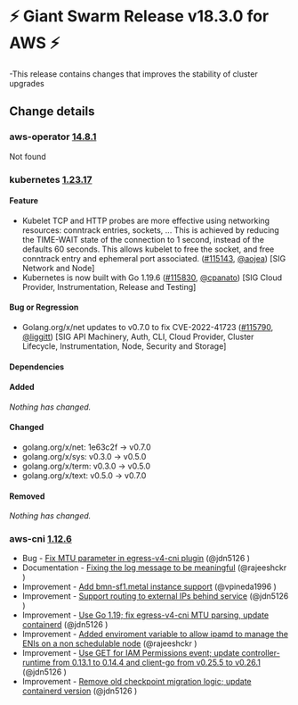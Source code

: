 # :zap: Giant Swarm Release v18.3.0 for AWS :zap:

-This release contains changes that improves the stability of cluster upgrades

## Change details


### aws-operator [14.8.1](https://github.com/giantswarm/aws-operator/releases/tag/v14.8.1)

Not found


### kubernetes [1.23.17](https://github.com/kubernetes/kubernetes/releases/tag/v1.23.17)

#### Feature
- Kubelet TCP and HTTP probes are more effective using networking resources: conntrack entries, sockets, ... 
  This is achieved by reducing the TIME-WAIT state of the connection to 1 second, instead of the defaults 60 seconds. This allows kubelet to free the socket, and free conntrack entry and ephemeral port associated. ([#115143](https://github.com/kubernetes/kubernetes/pull/115143), [@aojea](https://github.com/aojea)) [SIG Network and Node]
- Kubernetes is now built with Go 1.19.6 ([#115830](https://github.com/kubernetes/kubernetes/pull/115830), [@cpanato](https://github.com/cpanato)) [SIG Cloud Provider, Instrumentation, Release and Testing]
#### Bug or Regression
- Golang.org/x/net updates to v0.7.0 to fix CVE-2022-41723 ([#115790](https://github.com/kubernetes/kubernetes/pull/115790), [@liggitt](https://github.com/liggitt)) [SIG API Machinery, Auth, CLI, Cloud Provider, Cluster Lifecycle, Instrumentation, Node, Security and Storage]
#### Dependencies
#### Added
_Nothing has changed._
#### Changed
- golang.org/x/net: 1e63c2f → v0.7.0
- golang.org/x/sys: v0.3.0 → v0.5.0
- golang.org/x/term: v0.3.0 → v0.5.0
- golang.org/x/text: v0.5.0 → v0.7.0
#### Removed
_Nothing has changed._



### aws-cni [1.12.6](https://github.com/aws/amazon-vpc-cni-k8s/releases/tag/v1.12.6)

* Bug - [Fix MTU parameter in egress-v4-cni plugin](https://github.com/aws/amazon-vpc-cni-k8s/pull/2295) (@jdn5126 )
* Documentation - [Fixing the log message to be meaningful](https://github.com/aws/amazon-vpc-cni-k8s/pull/2260) (@rajeeshckr )
* Improvement - [Add bmn-sf1.metal instance support](https://github.com/aws/amazon-vpc-cni-k8s/pull/2286) (@vpineda1996 )
* Improvement - [Support routing to external IPs behind service](https://github.com/aws/amazon-vpc-cni-k8s/pull/2243) (@jdn5126 )
* Improvement - [Use Go 1.19; fix egress-v4-cni MTU parsing, update containerd](https://github.com/aws/amazon-vpc-cni-k8s/pull/2303) (@jdn5126 )
* Improvement - [Added enviroment variable to allow ipamd to manage the ENIs on a non schedulable node](https://github.com/aws/amazon-vpc-cni-k8s/pull/2296) (@rajeeshckr )
* Improvement - [Use GET for IAM Permissions event; update controller-runtime from 0.13.1 to 0.14.4 and client-go from v0.25.5 to v0.26.1](https://github.com/aws/amazon-vpc-cni-k8s/pull/2304) (@jdn5126 )
* Improvement - [Remove old checkpoint migration logic; update containerd version](https://github.com/aws/amazon-vpc-cni-k8s/pull/2307) (@jdn5126 )



